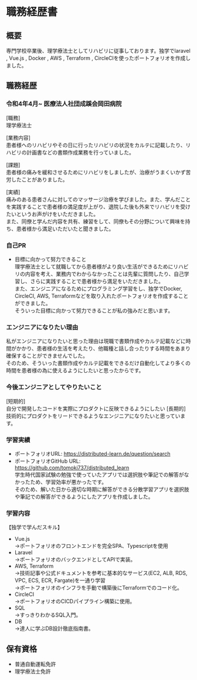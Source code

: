 # 職務経歴書
## 概要
専門学校卒業後、理学療法士としてリハビリに従事しております。独学でlaravel , Vue.js , Docker , AWS , Terraform , CircleCIを使ったポートフォリオを作成しました。
## 職務経歴
### 令和4年4月~ 医療法人社団成蹊会岡田病院 
[職務]  
理学療法士

[業務内容]  
患者様へのリハビリやその日に行ったリハビリの状況をカルテに記載したり、リハビリの計画書などの書類作成業務を行っていました。

[課題]  
患者様の痛みを緩和させるためにリハビリをしましたが、治療がうまくいかず苦労したことがありました。

[実績]  
痛みのある患者さんに対してのマッサージ治療を学びました。また、学んだことを実践することで患者様の満足度が上がり、退院した後も外来でリハビリを受けたいというお声がけをいただきました。  
また、同僚と学んだ内容を共有、練習をして、同僚もその分野について興味を持ち、患者様から満足いただいたと聞きました。

### 自己PR
- 目標に向かって努力できること  
理学療法士として就職してから患者様がより良い生活ができるためにリハビリの内容を考え、業務内でわからなかったことは先輩に質問したり、自己学習し、さらに実践することで患者様から満足をいただきました。  
また、エンジニアになるためにプログラミング学習をし、独学でDocker, CircleCI, AWS, Terraformなどを取り入れたポートフォリオを作成することができました。  
そういった目標に向かって努力できることが私の強みだと思います。

### エンジニアになりたい理由
私がエンジニアになりたいと思った理由は現職で書類作成やカルテ記載などに時間がかかり、患者様の生活を考えたり、他職種と話し合ったりする時間をあまり確保することができませんでした。  
そのため、そういった書類作成やカルテ記載をできるだけ自動化してより多くの時間を患者様の為に使えるようにしたいと思ったからです。


### 今後エンジニアとしてやりたいこと
[短期的]  
自分で開発したコードを実際にプロダクトに反映できるようにしたい
[長期的]  
技術的にプロダクトをリードできるようなエンジニアになりたいと思っています。


### 学習実績
- ポートフォリオURL: https://distributed-learn.de/question/search
- ポートフォリオGitHub URL: https://github.com/tomoki737/distributed_learn  
学生時代国家試験の勉強で使っていたアプリでは選択肢や筆記での解答がなかったため、学習効率が悪かったです。  
そのため、解いた日から適切な時期に解答ができる分散学習アプリを選択肢や筆記での解答ができるようにしたアプリを作成しました。

### 学習内容
【独学で学んだスキル】
- Vue.js  
→ポートフォリオのフロントエンドを完全SPA、Typescriptを使用
- Laravel  
→ポートフォリオのバックエンドとしてAPIで実装。
- AWS, Terraform  
→技術記事や公式ドキュメントを参考に基本的なサービス(EC2, ALB, RDS, VPC, ECS, ECR, Fargate)を一通り学習  
→ポートフォリオのインフラを手動で構築後にTerraformでのコード化。
- CircleCI  
→ポートフォリオのCICDパイプライン構築に使用。
- SQL  
→すっきりわかるSQL入門。
- DB  
→達人に学ぶDB設計徹底指南書。

## 保有資格
- 普通自動運転免許
- 理学療法士免許
